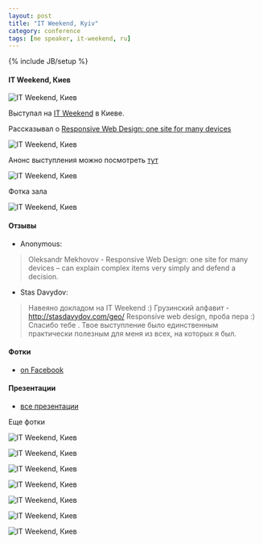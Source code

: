 ```yaml
---
layout: post
title: "IT Weekend, Kyiv"
category: conference
tags: [me speaker, it-weekend, ru]
---
```

{% include JB/setup %}



#### IT Weekend, Киев

![IT Weekend, Киев](/images/conference/it-weekend-01.jpg "IT Weekend, Киев")

Выступал на [IT Weekend](http://ukraine.itweekend.com.ua) в Киеве.

<!-- -**-END-**- -->

Рассказывал о [Responsive Web Design: one site for many devices](http://rwd.pp.ua)

![IT Weekend, Киев](/images/conference/it-weekend-02.jpg "IT Weekend, Киев")

Анонс выступления можно посмотреть [тут](https://www.facebook.com/photo.php?fbid=416141768445034&set=a.338924286166783.77998.206539466071933&type=1&theater)

![IT Weekend, Киев](/images/conference/it-weekend-03.jpg "IT Weekend, Киев")

Фотка зала

![IT Weekend, Киев](/images/conference/it-weekend-04.jpg "IT Weekend, Киев")

#### Отзывы

* Anonymous: 
> Oleksandr Mekhovov - Responsive Web Design: one site for many devices – can explain complex items very simply and defend a decision.
* Stas Davydov: 
> Навеяно докладом на IT Weekend :) Грузинский алфавит - http://stasdavydov.com/geo/ Responsive web design, проба пера :)
> Спасибо тебе . Твое выступление было единственным практически полезным для меня из всех, на которых я был.


#### Фотки 
* [on Facebook](https://www.facebook.com/media/set/?set=a.421169417942269.95564.206539466071933&type=1)

#### Презентации 
* [все презентации](http://itweekend.com.ua/2012/09/20/prezentatsiji-spikeriv-it-weekend-ukraine-2012/)


Еще фотки

![IT Weekend, Киев](/images/conference/it-weekend-05.jpg "IT Weekend, Киев")

![IT Weekend, Киев](/images/conference/it-weekend-06.jpg "IT Weekend, Киев")

![IT Weekend, Киев](/images/conference/it-weekend-07.jpg "IT Weekend, Киев")

![IT Weekend, Киев](/images/conference/it-weekend-08.jpg "IT Weekend, Киев")

![IT Weekend, Киев](/images/conference/it-weekend-09.jpg "IT Weekend, Киев")

![IT Weekend, Киев](/images/conference/it-weekend-10.jpg "IT Weekend, Киев")

![IT Weekend, Киев](/images/conference/it-weekend-11.jpg "IT Weekend, Киев")